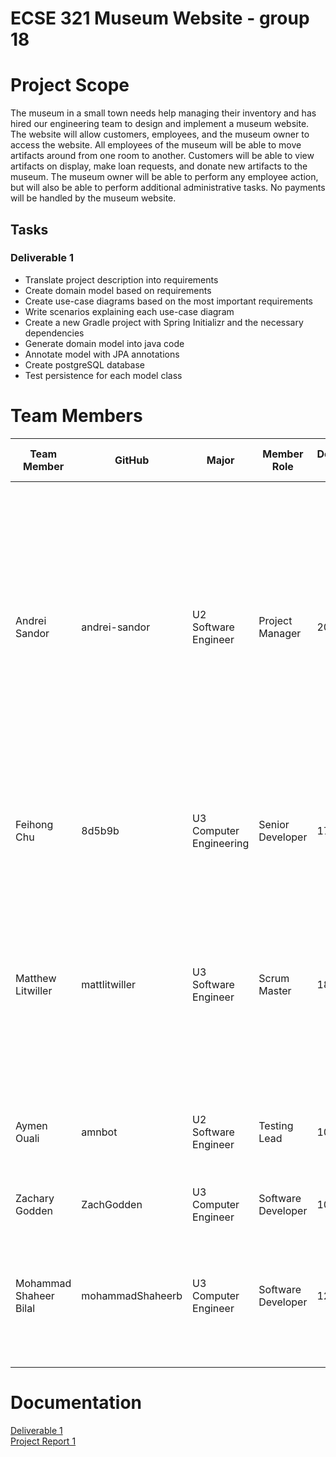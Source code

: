 # ECSE 321 Museum Website - group 18

# Project Scope
The museum in a small town needs help managing their inventory and has hired our engineering team to design and implement a museum website. 
The website will allow customers, employees, and the museum owner to access the website. 
All employees of the museum will be able to move artifacts around from one room to another. 
Customers will be able to view artifacts on display, make loan requests, and donate new artifacts to the museum. 
The museum owner will be able to perform any employee action, but will also be able to perform additional administrative tasks.
No payments will be handled by the museum website.

## Tasks

### Deliverable 1

* Translate project description into requirements
* Create domain model based on requirements
* Create use-case diagrams based on the most important requirements
* Write scenarios explaining each use-case diagram
* Create a new Gradle project with Spring Initializr and the necessary dependencies
* Generate domain model into java code
* Annotate model with JPA annotations
* Create postgreSQL database
* Test persistence for each model class

# Team Members

| Team Member | GitHub | Major | Member Role | Deliverable 1 hours | Deliverable 1 Individual Efforts | 
| --- | --- | --- | --- | --- | ----------- |
| Andrei Sandor | andrei-sandor | U2 Software Engineer | Project Manager | 20 | Creating requirements, creating use case with MSS and alternatives, helped for the domain model, created the folder structure (setting everything), did persistence layer and persistence testing for artifacts, donations and loan artifacts, created and edited the wiki  |
| Feihong Chu | 8d5b9b | U3 Computer Engineering | Senior Developer | 17 | Updating domain model, testing persistence of Room and Loans, editing the wiki, updating the testing files |
| Matthew Litwiller | mattlitwiller | U3 Software Engineer | Scrum Master | 18 | Domain modeling with Umple, creating issues and managing the project tab, testing persistence of Business and BusinessHour classes, documentation of the wiki and readme |
| Aymen Ouali | amnbot | U2 Software Engineer | Testing Lead |10 | Testing persistence of Owner and Customer classes, which extend the abstract class Person. |
| Zachary Godden | ZachGodden | U3 Computer Engineer | Software Developer | 10 | Testing Ticket persistence layer |
| Mohammad Shaheer Bilal | mohammadShaheerb | U3 Computer Engineer | Software Developer | 12 | Testing persistence of Employee and EmployeeHour classes, creating use case with MSS and alternative scenarios and helped with domain model. |

# Documentation 
[Deliverable 1](https://github.com/McGill-ECSE321-Fall2022/project-group-18/wiki/Deliverable-1) <br/>
[Project Report 1](https://github.com/McGill-ECSE321-Fall2022/project-group-18/wiki/Project-Report-1)
